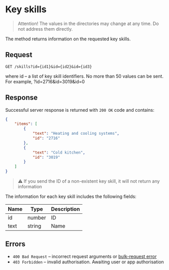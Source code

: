# Key skills

> Attention! The values in the directories may change at any time. Do not address them directly.

The method returns information on the requested key skills.

## Request

```
GET /skills?id={id1}&id={id2}&id={id3}
```

where id – a list of key skill identifiers. No more than 50 values can be sent. For example, ?id=2716&id=3019&id=0

## Response

Successful server response is returned with `200 OK` code and contains:

```json
{
    "items": [
        {
            "text": "Heating and cooling systems",
            "id": "2716"
        },
        {
            "text": "Cold kitchen",
            "id": "3019"
        }
    ]
}
```

> :warning: If you send the ID of a non-existent key skill, it will not return any information

The information for each key skill includes the following fields:

Name | Type | Description
--- | ------------ | --------
id | number | ID
text | string | Name

## Errors

* `400 Bad Request` – incorrect request arguments or [bulk-request error](errors.md#bulk-request)
* `403 Forbidden` – invalid authorisation. Awaiting user or app authorisation
